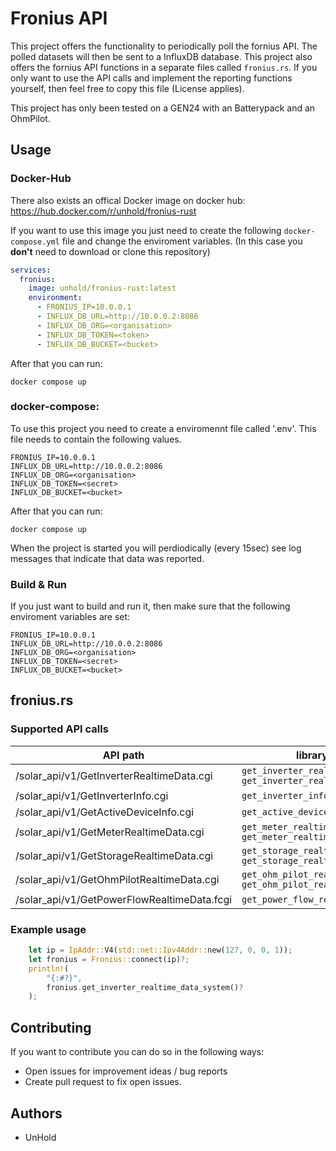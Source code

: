 # Fronius API

This project offers the functionality to periodically poll the fornius API.
The polled datasets will then be sent to a InfluxDB database.
This project also offers the fornius API functions in a separate files called
`fronius.rs`. If you only want to use the API calls and implement the reporting
functions yourself, then feel free to copy this file (License applies).

This project has only been tested on a GEN24 with an Batterypack and an OhmPilot.

## Usage

### Docker-Hub

There also exists an offical Docker image on docker hub:
https://hub.docker.com/r/unhold/fronius-rust

If you want to use this image you just need to create the following
`docker-compose.yml` file and change the enviroment variables.
(In this case you **don't** need to download or clone this repository)

```yml
services:
  fronius:
    image: unhold/fronius-rust:latest
    environment:
      - FRONIUS_IP=10.0.0.1
      - INFLUX_DB_URL=http://10.0.0.2:8086
      - INFLUX_DB_ORG=<organisation>
      - INFLUX_DB_TOKEN=<token>
      - INFLUX_DB_BUCKET=<bucket>
```

After that you can run:

```
docker compose up
```

### docker-compose:

To use this project you need to create a enviromennt file called '.env'. This
file needs to contain the following values.

```
FRONIUS_IP=10.0.0.1
INFLUX_DB_URL=http://10.0.0.2:8086
INFLUX_DB_ORG=<organisation>
INFLUX_DB_TOKEN=<secret>
INFLUX_DB_BUCKET=<bucket>
```

After that you can run:

```
docker compose up
```

When the project is started you will perdiodically (every 15sec) see log messages
that indicate that data was reported.

### Build & Run

If you just want to build and run it, then make sure that the following
enviroment variables are set:

```
FRONIUS_IP=10.0.0.1
INFLUX_DB_URL=http://10.0.0.2:8086
INFLUX_DB_ORG=<organisation>
INFLUX_DB_TOKEN=<secret>
INFLUX_DB_BUCKET=<bucket>
```

## fronius.rs

### Supported API calls

| API path                                    | library function                                                              |
| ------------------------------------------- | ----------------------------------------------------------------------------- |
| /solar_api/v1/GetInverterRealtimeData.cgi   | `get_inverter_realtime_data_system()` `get_inverter_realtime_data_device()`   |
| /solar_api/v1/GetInverterInfo.cgi           | `get_inverter_info()`                                                         |
| /solar_api/v1/GetActiveDeviceInfo.cgi       | `get_active_device_info()`                                                    |
| /solar_api/v1/GetMeterRealtimeData.cgi      | `get_meter_realtime_data_system()` `get_meter_realtime_data_device()`         |
| /solar_api/v1/GetStorageRealtimeData.cgi    | `get_storage_realtime_data_system()` `get_storage_realtime_data_device()`     |
| /solar_api/v1/GetOhmPilotRealtimeData.cgi   | `get_ohm_pilot_realtime_data_system()` `get_ohm_pilot_realtime_data_device()` |
| /solar_api/v1/GetPowerFlowRealtimeData.fcgi | `get_power_flow_realtime_data()`                                              |

### Example usage

```rs
    let ip = IpAddr::V4(std::net::Ipv4Addr::new(127, 0, 0, 1));
    let fronius = Fronius::connect(ip)?;
    println!(
        "{:#?}",
        fronius.get_inverter_realtime_data_system()?
    );
```

## Contributing

If you want to contribute you can do so in the following ways:

- Open issues for improvement ideas / bug reports
- Create pull request to fix open issues.

## Authors

- UnHold
